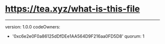# https://tea.xyz/what-is-this-file
---
version: 1.0.0
codeOwners:
  - '0xc6e2e0F0a86125dDfDEe1AA564D9F216aa0FD5D8'
quorum: 1
